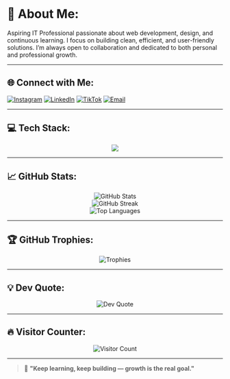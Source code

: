 # 💫 About Me:
Aspiring IT Professional passionate about web development, design, and continuous learning. I focus on building clean, efficient, and user-friendly solutions. I’m always open to collaboration and dedicated to both personal and professional growth.

---

## 🌐 Connect with Me:
[![Instagram](https://img.shields.io/badge/Instagram-%23E4405F.svg?logo=Instagram&logoColor=white)](https://instagram.com/@akrscode)
[![LinkedIn](https://img.shields.io/badge/LinkedIn-%230077B5.svg?logo=linkedin&logoColor=white)](https://linkedin.com/in/abdul-khaliq-solaiman)
[![TikTok](https://img.shields.io/badge/TikTok-%23000000.svg?logo=TikTok&logoColor=white)](https://tiktok.com/@@nurmohafiz)
[![Email](https://img.shields.io/badge/Email-D14836?logo=gmail&logoColor=white)](mailto:khaliq.business16@gmail.com)

---

## 💻 Tech Stack:
<div align="center">
  <img src="https://skillicons.dev/icons?i=html,css,tailwind,bootstrap,js,ts,react,next,nodejs,express,php,mysql,mongodb,cpp,python,figma,git,github,wordpress" /><br>
</div>

---

## 📈 GitHub Stats:
<div align="center">
  <img src="https://github-readme-stats.vercel.app/api?username=akrs-code&theme=dark&hide_border=false&include_all_commits=false&count_private=false" alt="GitHub Stats" />
  <br />
  <img src="https://nirzak-streak-stats.vercel.app/?user=akrs-code&theme=dark&hide_border=false" alt="GitHub Streak" />
  <br />
  <img src="https://github-readme-stats.vercel.app/api/top-langs/?username=akrs-code&theme=dark&hide_border=false&include_all_commits=false&count_private=false&layout=compact" alt="Top Languages" />
</div>

---

## 🏆 GitHub Trophies:
<div align="center">
  <img src="https://github-profile-trophy.vercel.app/?username=akrs-code&theme=radical&no-frame=false&no-bg=true&margin-w=4" alt="Trophies" />
</div>

---

## 💡 Dev Quote:
<div align="center">
  <img src="https://quotes-github-readme.vercel.app/api?type=horizontal&theme=radical" alt="Dev Quote" />
</div>

---

## 🔥 Visitor Counter:
<div align="center">
  <img src="https://visitcount.itsvg.in/api?id=akrs-code&icon=0&color=0" alt="Visitor Count" />
</div>

---

> 💎 **"Keep learning, keep building — growth is the real goal."**  

<!-- Proudly created with GPRM (https://gprm.itsvg.in) -->
